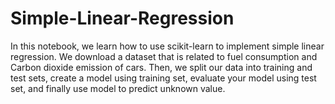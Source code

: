 # Simple-Linear-Regression
In this notebook, we learn how to use scikit-learn to implement simple linear regression. We download a dataset that is related to fuel consumption and Carbon dioxide emission of cars. Then, we split our data into training and test sets, create a model using training set, evaluate your model using test set, and finally use model to predict unknown value.
